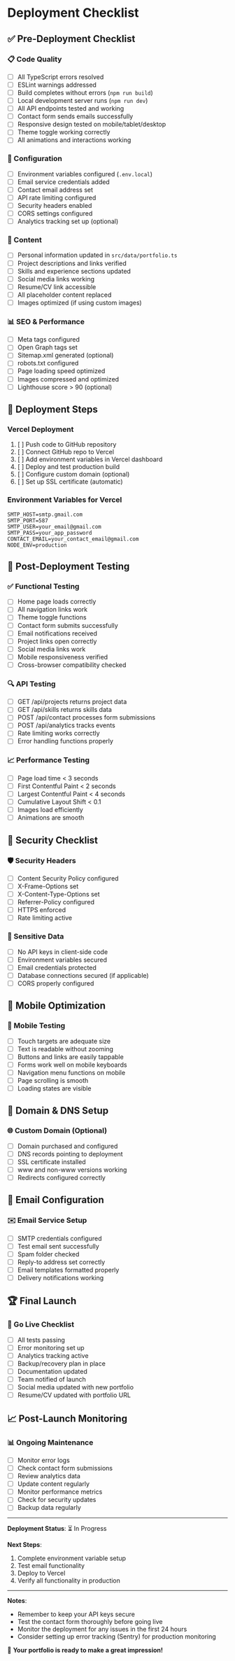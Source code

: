# Deployment Checklist

## ✅ Pre-Deployment Checklist

### 📋 Code Quality
- [ ] All TypeScript errors resolved
- [ ] ESLint warnings addressed  
- [ ] Build completes without errors (`npm run build`)
- [ ] Local development server runs (`npm run dev`)
- [ ] All API endpoints tested and working
- [ ] Contact form sends emails successfully
- [ ] Responsive design tested on mobile/tablet/desktop
- [ ] Theme toggle working correctly
- [ ] All animations and interactions working

### 🔧 Configuration
- [ ] Environment variables configured (`.env.local`)
- [ ] Email service credentials added
- [ ] Contact email address set
- [ ] API rate limiting configured
- [ ] Security headers enabled
- [ ] CORS settings configured
- [ ] Analytics tracking set up (optional)

### 🎨 Content
- [ ] Personal information updated in `src/data/portfolio.ts`
- [ ] Project descriptions and links verified
- [ ] Skills and experience sections updated
- [ ] Social media links working
- [ ] Resume/CV link accessible
- [ ] All placeholder content replaced
- [ ] Images optimized (if using custom images)

### 📊 SEO & Performance
- [ ] Meta tags configured
- [ ] Open Graph tags set
- [ ] Sitemap.xml generated (optional)
- [ ] robots.txt configured
- [ ] Page loading speed optimized
- [ ] Images compressed and optimized
- [ ] Lighthouse score > 90 (optional)

## 🚀 Deployment Steps

### Vercel Deployment
1. [ ] Push code to GitHub repository
2. [ ] Connect GitHub repo to Vercel
3. [ ] Add environment variables in Vercel dashboard
4. [ ] Deploy and test production build
5. [ ] Configure custom domain (optional)
6. [ ] Set up SSL certificate (automatic)

### Environment Variables for Vercel
```
SMTP_HOST=smtp.gmail.com
SMTP_PORT=587
SMTP_USER=your_email@gmail.com
SMTP_PASS=your_app_password
CONTACT_EMAIL=your_contact_email@gmail.com
NODE_ENV=production
```

## 🧪 Post-Deployment Testing

### ✅ Functional Testing
- [ ] Home page loads correctly
- [ ] All navigation links work
- [ ] Theme toggle functions
- [ ] Contact form submits successfully
- [ ] Email notifications received
- [ ] Project links open correctly
- [ ] Social media links work
- [ ] Mobile responsiveness verified
- [ ] Cross-browser compatibility checked

### 🔍 API Testing
- [ ] GET /api/projects returns project data
- [ ] GET /api/skills returns skills data
- [ ] POST /api/contact processes form submissions
- [ ] POST /api/analytics tracks events
- [ ] Rate limiting works correctly
- [ ] Error handling functions properly

### 📈 Performance Testing
- [ ] Page load time < 3 seconds
- [ ] First Contentful Paint < 2 seconds
- [ ] Largest Contentful Paint < 4 seconds
- [ ] Cumulative Layout Shift < 0.1
- [ ] Images load efficiently
- [ ] Animations are smooth

## 🔐 Security Checklist

### 🛡️ Security Headers
- [ ] Content Security Policy configured
- [ ] X-Frame-Options set
- [ ] X-Content-Type-Options set
- [ ] Referrer-Policy configured
- [ ] HTTPS enforced
- [ ] Rate limiting active

### 🔑 Sensitive Data
- [ ] No API keys in client-side code
- [ ] Environment variables secured
- [ ] Email credentials protected
- [ ] Database connections secured (if applicable)
- [ ] CORS properly configured

## 📱 Mobile Optimization

### 📲 Mobile Testing
- [ ] Touch targets are adequate size
- [ ] Text is readable without zooming
- [ ] Buttons and links are easily tappable
- [ ] Forms work well on mobile keyboards
- [ ] Navigation menu functions on mobile
- [ ] Page scrolling is smooth
- [ ] Loading states are visible

## 🎯 Domain & DNS Setup

### 🌐 Custom Domain (Optional)
- [ ] Domain purchased and configured
- [ ] DNS records pointing to deployment
- [ ] SSL certificate installed
- [ ] www and non-www versions working
- [ ] Redirects configured correctly

## 📧 Email Configuration

### ✉️ Email Service Setup
- [ ] SMTP credentials configured
- [ ] Test email sent successfully
- [ ] Spam folder checked
- [ ] Reply-to address set correctly
- [ ] Email templates formatted properly
- [ ] Delivery notifications working

## 🏆 Final Launch

### 🎉 Go Live Checklist
- [ ] All tests passing
- [ ] Error monitoring set up
- [ ] Analytics tracking active
- [ ] Backup/recovery plan in place
- [ ] Documentation updated
- [ ] Team notified of launch
- [ ] Social media updated with new portfolio
- [ ] Resume/CV updated with portfolio URL

## 📈 Post-Launch Monitoring

### 📊 Ongoing Maintenance
- [ ] Monitor error logs
- [ ] Check contact form submissions
- [ ] Review analytics data
- [ ] Update content regularly
- [ ] Monitor performance metrics
- [ ] Check for security updates
- [ ] Backup data regularly

---

**Deployment Status**: ⏳ In Progress

**Next Steps**: 
1. Complete environment variable setup
2. Test email functionality
3. Deploy to Vercel
4. Verify all functionality in production

---

**Notes**: 
- Remember to keep your API keys secure
- Test the contact form thoroughly before going live
- Monitor the deployment for any issues in the first 24 hours
- Consider setting up error tracking (Sentry) for production monitoring

🎊 **Your portfolio is ready to make a great impression!**
